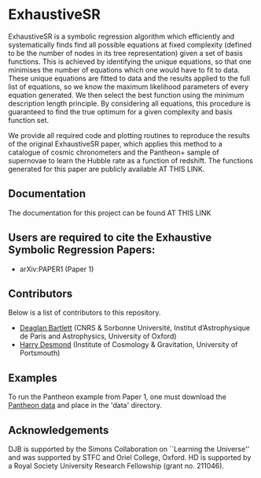 # ExhaustiveSR

ExhaustiveSR is a symbolic regression algorithm which efficiently 
and systematically finds find all possible equations at fixed complexity 
(defined to be the number of nodes in its tree representation)
given a set of basis functions.
This is achieved by identifying the unique equations, so that one
minimises the number of equations which one would have to fit to data.
These unique equations are fitted to data and the results applied to
the full list of equations, so we know the maximum likelihood parameters
of every equation generated.
We then select the best function using the minimum description length principle.
By considering all equations, this procedure is guaranteed 
to find the true optimum for a
given complexity and basis function set.

We provide all required code and plotting routines to reproduce the 
results of the original ExhaustiveSR paper, which applies this method
to a catalogue of cosmic chronometers and the Pantheon+ sample of 
supernovae to learn the Hubble rate as a function of redshift.
The functions generated for this paper are publicly available
AT THIS LINK.

## Documentation
The documentation for this project can be found AT THIS LINK

## Users are required to cite the Exhaustive Symbolic Regression Papers:

* arXiv:PAPER1 (Paper 1)

## Contributors
Below is a list of contributors to this repository. 
* [Deaglan Bartlett](https://github.com/DeaglanBartlett) (CNRS & Sorbonne Université, Institut d’Astrophysique de Paris and Astrophysics, University of Oxford)
* [Harry Desmond](https://github.com/harrydesmond) (Institute of Cosmology & Gravitation, University of Portsmouth)

## Examples

To run the Pantheon example from Paper 1, one must download the
[Pantheon data](https://github.com/PantheonPlusSH0ES/DataRelease)
and place in the 'data' directory.

## Acknowledgements
DJB is supported by the Simons Collaboration on ``Learning the Universe'' and was supported by STFC and Oriel College, Oxford.
HD is supported by a Royal Society University Research Fellowship (grant no. 211046).
